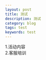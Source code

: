 ```yaml
---
layout: post
title: 测试
description: 测试
category: blog
tags: test
keywords: test
---
```


1.活动内容  
2.客服培训